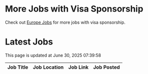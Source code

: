 # More Jobs with Visa Sponsorship

Check out [Europe Jobs](https://github.com/sureshparimi/europejobs#latest-jobs) for more jobs with visa sponsorship.

# Latest Jobs

This page is updated at June 30, 2025 07:39:58

| Job Title | Job Location | Job Link | Job Posted |
| --- | --- | --- | --- |
